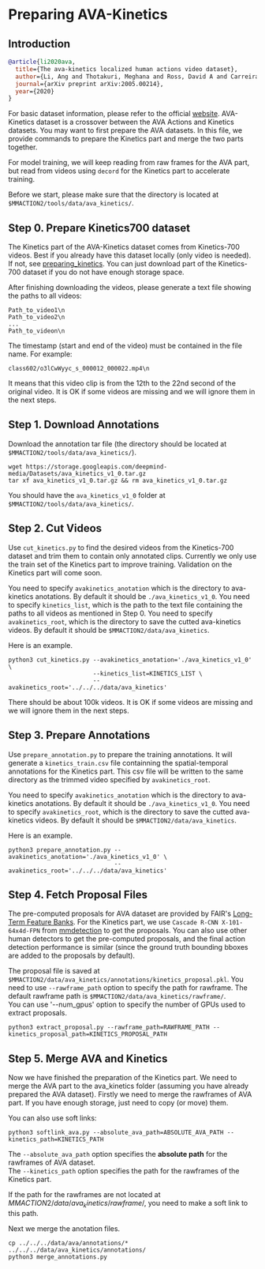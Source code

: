 # Preparing AVA-Kinetics

## Introduction

<!-- [DATASET] -->

```BibTeX
@article{li2020ava,
  title={The ava-kinetics localized human actions video dataset},
  author={Li, Ang and Thotakuri, Meghana and Ross, David A and Carreira, Jo{\~a}o and Vostrikov, Alexander and Zisserman, Andrew},
  journal={arXiv preprint arXiv:2005.00214},
  year={2020}
}
```

For basic dataset information, please refer to the official [website](https://research.google.com/ava/index.html).
AVA-Kinetics dataset is a crossover between the AVA Actions and Kinetics datasets. You may want to first prepare the AVA datasets. In this file, we provide commands to prepare the Kinetics part and merge the two parts together.

For model training, we will keep reading from raw frames for the AVA part, but read from videos using `decord` for the Kinetics part to accelerate training.

Before we start, please make sure that the directory is located at `$MMACTION2/tools/data/ava_kinetics/`.


## Step 0. Prepare Kinetics700 dataset

The Kinetics part of the AVA-Kinetics dataset comes from Kinetics-700 videos. Best if you already have this dataset locally (only video is needed). If not, see [preparing_kinetics](https://github.com/open-mmlab/mmaction2/tree/master/tools/data/kinetics). You can just download part of the Kinetics-700 dataset if you do not have enough storage space. 

After finishing downloading the videos, please generate a text file showing the paths to all videos:

```
Path_to_video1\n
Path_to_video2\n
...
Path_to_videon\n
```

The timestamp (start and end of the video) must be contained in the file name. For example:
```
class602/o3lCwWyyc_s_000012_000022.mp4\n
```

It means that this video clip is from the 12th to the 22nd second of the original video. It is OK if some videos are missing and we will ignore them in the next steps.

## Step 1. Download Annotations

Download the annotation tar file (the directory should be located at `$MMACTION2/tools/data/ava_kinetics/`).
```shell
wget https://storage.googleapis.com/deepmind-media/Datasets/ava_kinetics_v1_0.tar.gz
tar xf ava_kinetics_v1_0.tar.gz && rm ava_kinetics_v1_0.tar.gz
```
You should have the `ava_kinetics_v1_0` folder at `$MMACTION2/tools/data/ava_kinetics/`.

## Step 2. Cut Videos

Use `cut_kinetics.py` to find the desired videos from the Kinetics-700 dataset and trim them to contain only annotated clips. Currently we only use the train set of the Kinetics part to improve training. Validation on the Kinetics part will come soon.

You need to specify `avakinetics_anotation` which is the directory to ava-kinetics anotations. By default it should be `./ava_kinetics_v1_0`. You need to specify `kinetics_list`, which is the path to the text file containing the paths to all videos as mentioned in Step 0. You need to specify `avakinetics_root`, which is the directory to save the cutted ava-kinetics videos. By default it should be `$MMACTION2/data/ava_kinetics`. 

Here is an example.

```shell
python3 cut_kinetics.py --avakinetics_anotation='./ava_kinetics_v1_0' \
                        --kinetics_list=KINETICS_LIST \
                        --avakinetics_root='../../../data/ava_kinetics' 
```

There should be about 100k videos. It is OK if some videos are missing and we will ignore them in the next steps.


## Step 3. Prepare Annotations

Use `prepare_annotation.py` to prepare the training annotations. It will generate a `kinetics_train.csv` file containning the spatial-temporal annotations for the Kinetics part. This csv file will be written to the same directory as the trimmed video specified by `avakinetics_root`.

You need to specify `avakinetics_anotation` which is the directory to ava-kinetics anotations. By default it should be `./ava_kinetics_v1_0`. You need to specify `avakinetics_root`, which is the directory to save the cutted ava-kinetics videos. By default it should be `$MMACTION2/data/ava_kinetics`. 

Here is an example.

```shell
python3 prepare_annotation.py --avakinetics_anotation='./ava_kinetics_v1_0' \
                              --avakinetics_root='../../../data/ava_kinetics' 
```

## Step 4. Fetch Proposal Files

The pre-computed proposals for AVA dataset are provided by FAIR's [Long-Term Feature Banks](https://github.com/facebookresearch/video-long-term-feature-banks). For the Kinetics part, we use `Cascade R-CNN X-101-64x4d-FPN` from [mmdetection](https://download.openmmlab.com/mmdetection/v2.0/cascade_rcnn/cascade_rcnn_x101_64x4d_fpn_20e_coco/cascade_rcnn_x101_64x4d_fpn_20e_coco_20200509_224357-051557b1.pth) to get the proposals. You can also use other human detectors to get the pre-computed proposals, and the final action detection performance is similar (since the ground truth bounding bboxes are added to the proposals by default). 

The proposal file is saved at `$MMACTION2/data/ava_kinetics/annotations/kinetics_proposal.pkl`. 
You need to use `--rawframe_path` option to specify the path for rawframe. The default rawframe path is `$MMACTION2/data/ava_kinetics/rawframe/`.      
You can use '--num_gpus' option to specify the number of GPUs used to extract proposals.
```shell
python3 extract_proposal.py --rawframe_path=RAWFRAME_PATH --kinetics_proposal_path=KINETICS_PROPOSAL_PATH
```



## Step 5. Merge AVA and Kinetics 

Now we have finished the preparation of the Kinetics part. We need to merge the AVA part to the ava_kinetics folder (assuming you have already prepared the AVA dataset). Firstly we need to merge the rawframes of AVA part. If you have enough storage, just need to copy (or move) them. 

You can also use soft links:
```shell
python3 softlink_ava.py --absolute_ava_path=ABSOLUTE_AVA_PATH --kinetics_path=KINETICS_PATH
```
The `--absolute_ava_path` option specifies the **absolute path** for the rawframes of AVA dataset.  
The `--kinetics_path` option specifies the path for the rawframes of the Kinetics part.

If the path for the rawframes are not located at $MMACTION2/data/ava_kinetics/rawframe/$, you need to make a soft link to this path.

Next we merge the anotation files.
```shell
cp ../../../data/ava/annotations/* ../../../data/ava_kinetics/annotations/
python3 merge_annotations.py
```

